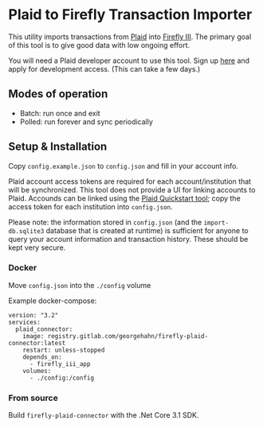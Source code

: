 # Plaid to Firefly Transaction Importer

This utility imports transactions from [Plaid](https://plaid.com/) into [Firefly III](https://firefly-iii.org/).
The primary goal of this tool is to give good data with low ongoing effort.

You will need a Plaid developer account to use this tool. Sign up [here](https://dashboard.plaid.com/signup?email=) and apply for development access. (This can take a few days.)

## Modes of operation

- Batch: run once and exit
- Polled: run forever and sync periodically

## Setup & Installation

Copy `config.example.json` to `config.json` and fill in your account info.

Plaid account access tokens are required for each account/institution that will
be synchronized. This tool does not provide a UI for linking accounts to Plaid.
Accounds can be linked using the [Plaid Quickstart tool](https://github.com/plaid/quickstart);
copy the access token for each institution into `config.json`.

Please note: the information stored in `config.json` (and the `import-db.sqlite3`
database that is created at runtime) is sufficient for anyone to query
your account information and transaction history. These should be kept very
secure.

### Docker

Move `config.json` into the `./config` volume

Example docker-compose:

```
version: "3.2"
services:
  plaid_connector:
    image: registry.gitlab.com/georgehahn/firefly-plaid-connector:latest
    restart: unless-stopped
    depends_on:
      - firefly_iii_app
    volumes:
      - ./config:/config
```

### From source

Build `firefly-plaid-connector` with the .Net Core 3.1 SDK.